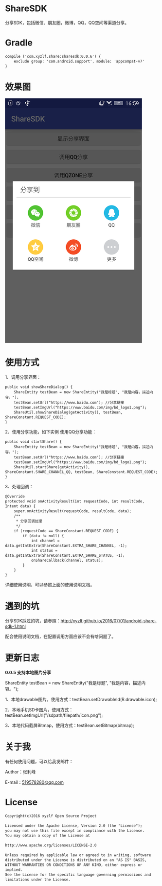 # ShareSDK
分享SDK，包括微信、朋友圈，微博，QQ，QQ空间等渠道分享。

# Gradle
    
    compile ('com.xyzlf.share:sharesdk:0.0.6') {
    	exclude group: 'com.android.support', module: 'appcompat-v7'
    }


# 效果图
<img src="share.png"/>

# 使用方式

1、调用分享界面：

	public void showShareDialog() {
        ShareEntity testBean = new ShareEntity("我是标题", "我是内容，描述内容。");
        testBean.setUrl("https://www.baidu.com"); //分享链接
        testBean.setImgUrl("https://www.baidu.com/img/bd_logo1.png");
        ShareUtil.showShareDialog(getActivity(), testBean, ShareConstant.REQUEST_CODE);
    }

2、使用分享功能，如下实例 使用QQ分享功能：

	public void startShare() {
        ShareEntity testBean = new ShareEntity("我是标题", "我是内容，描述内容。");
        testBean.setUrl("https://www.baidu.com"); //分享链接
        testBean.setImgUrl("https://www.baidu.com/img/bd_logo1.png");
        ShareUtil.startShare(getActivity(), ShareConstant.SHARE_CHANNEL_QQ, testBean, ShareConstant.REQUEST_CODE);
    }

3、处理回调：

	@Override
    protected void onActivityResult(int requestCode, int resultCode, Intent data) {
        super.onActivityResult(requestCode, resultCode, data);
        /**
         * 分享回调处理
         */
        if (requestCode == ShareConstant.REQUEST_CODE) {
            if (data != null) {
                int channel = data.getIntExtra(ShareConstant.EXTRA_SHARE_CHANNEL, -1);
                int status = data.getIntExtra(ShareConstant.EXTRA_SHARE_STATUS, -1);
                onShareCallback(channel, status);
            }
        }
    }

详细使用说明，可以参照上面的使用说明文档。

# 遇到的坑

分享SDK踩过的坑，请参照：<http://xyzlf.github.io/2016/07/01/android-share-sdk-1.html>

配合使用说明文档，在配置调用方面应该不会有啥问题了。

# 更新日志

**0.0.5 支持本地图片分享**

ShareEntity testBean = new ShareEntity("我是标题", "我是内容，描述内容。");

1、本地drawable图片，使用方式：testBean.setDrawableId(R.drawable.icon);

2、本地手机SD卡图片，使用方式：testBean.setImgUrl("/sdpath/filepath/icon.png");

3、本地代码截屏Bitmap，使用方式：testBean.setBitmap(bitmap);

# 关于我
有任何使用问题，可以给我发邮件：

Author：张利峰

E-mail：519578280@qq.com

# License

    Copyright(c)2016 xyzlf Open Source Project
    
    Licensed under the Apache License, Version 2.0 (the "License");
    you may not use this file except in compliance with the License.
    You may obtain a copy of the License at
    
    http://www.apache.org/licenses/LICENSE-2.0
    
    Unless required by applicable law or agreed to in writing, software
    distributed under the License is distributed on an "AS IS" BASIS,
    WITHOUT WARRANTIES OR CONDITIONS OF ANY KIND, either express or implied.
    See the License for the specific language governing permissions and
    limitations under the License.